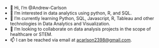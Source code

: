 - 👋 Hi, I’m @Andrew-Carlson
- 👀 I’m interested in data analytics using python, R, and SQL.
- 🌱 I’m currently learning Python, SQL, Javascript, R, Tableau and other technologies in Data Analytics and Visualization.
- 💞️ I’m looking to collaborate on data analysis projects in the scope of healthcare or STEM. 
- 📫 I can be reached via email at acarlson2398@gmail.com.

<!---
Andrew-Carlson/Andrew-Carlson is a ✨ special ✨ repository because its `README.md` (this file) appears on your GitHub profile.
You can click the Preview link to take a look at your changes.
--->
